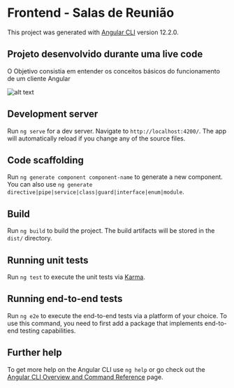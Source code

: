 # Frontend - Salas de Reunião

This project was generated with [Angular CLI](https://github.com/angular/angular-cli) version 12.2.0.

## Projeto desenvolvido durante uma live code

O Objetivo consistia em entender os conceitos básicos do funcionamento de um cliente Angular

![alt text](https://github.com/DaniloSoares0/salas-de-reuniao-frontend/src/assets/img/principal.PNG)


## Development server

Run `ng serve` for a dev server. Navigate to `http://localhost:4200/`. The app will automatically reload if you change any of the source files.

## Code scaffolding

Run `ng generate component component-name` to generate a new component. You can also use `ng generate directive|pipe|service|class|guard|interface|enum|module`.

## Build

Run `ng build` to build the project. The build artifacts will be stored in the `dist/` directory.

## Running unit tests

Run `ng test` to execute the unit tests via [Karma](https://karma-runner.github.io).

## Running end-to-end tests

Run `ng e2e` to execute the end-to-end tests via a platform of your choice. To use this command, you need to first add a package that implements end-to-end testing capabilities.

## Further help

To get more help on the Angular CLI use `ng help` or go check out the [Angular CLI Overview and Command Reference](https://angular.io/cli) page.
